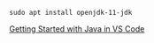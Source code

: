 ```shell
sudo apt install openjdk-11-jdk
```

[Getting Started with Java in VS Code](https://code.visualstudio.com/docs/java/java-tutorial)